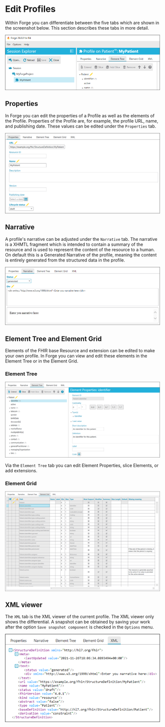 # Edit Profiles

Within Forge you can differentiate between the five tabs which are shown
in the screenshot below. This section describes these tabs in more
detail.

![The tabs in Forge for editing a profile](../images/EditProfileTabs.png)

## Properties

In Forge you can edit the properties of a Profile as well as the
elements of the Profile. Properties of the Profile are, for example, the
profile URL, name, and publishing date. These values can be edited under
the `Properties` tab. 

![The Properties overview in Forge](../images/ElementProperties.png)

## Narrative

A profile\'s narrative can be adjusted under the
`Narrative` tab. The narrative is a XHMTL fragment which is intended
to contain a summary of the resource and is used to represent the
content of the resource to a human. On default this is a Generated
Narrative of the profile, meaning the content is entirely generated from
the structured data in the profile. 

![The Narrative overview in Forge](../images/ElementNarrative.png)

## Element Tree and Element Grid

Elements of the FHIR base Resource and extension can be edited to make
your own profile. In Forge you can view and edit these elements in the
Element Tree or in the Element Grid. 

### Element Tree
![The Element Tree overview in Forge](../images/ElementTree.png)

Via the `Element Tree` tab you can edit Element Properties, slice Elements, or
add extensions.

### Element Grid
![The Element Grid overview in Forge](../images/ElementGrid.png)

## XML viewer

The `XML` tab is the XML viewer of the current profile. The XML viewer
only shows the differential. A snapshot can be obtained by saving your
work after the option `Save snapshot component` is checked in the
`Options` menu.

![The Element XML overview in Forge](../images/ElementXml.png)